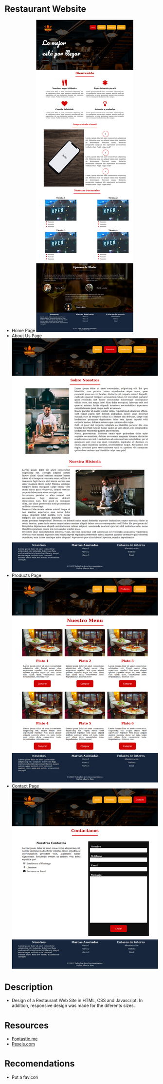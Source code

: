 # Restaurant Website
* Home Page
![](./ScreenshotWebPage1.jpg)
* About Us Page
![](./ScreenshotWebPage2.jpg)
* Products Page
![](./ScreenshotWebPage3.png)
* Contact Page
![](./ScreenshotWebPage4.png)

# Description
* Design of a Restaurant Web Site in HTML, CSS and Javascript. In addition, responsive design was made for the diferents sizes.

# Resources
* [Fontastic.me](http://fontastic.me/)
* [Pexels.com](https://www.pexels.com/)

# Recomendations
* Put a favicon
